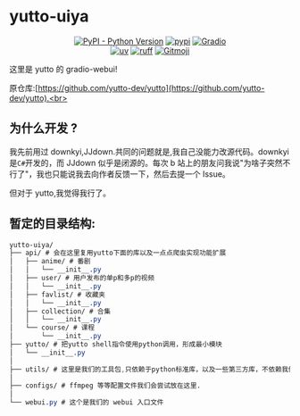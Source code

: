 # yutto-uiya

<p align="center">
   <a href="https://python.org/" target="_blank"><img alt="PyPI - Python Version" src="https://img.shields.io/pypi/pyversions/moelib?logo=python&style=flat-square"></a>
   <a href="https://pypi.org/project/moelib/" target="_blank"><img src="https://img.shields.io/pypi/v/moelib?style=flat-square" alt="pypi"></a>
    <a href="https://gradio.app/" target="_blank"><img alt="Gradio" src="https://img.shields.io/badge/Gradio-%20%F0%9F%92%BB-blue?style=flat-square"></a>
   <br/>
   <a href="https://github.com/astral-sh/uv"><img alt="uv" src="https://img.shields.io/endpoint?url=https://raw.githubusercontent.com/astral-sh/uv/main/assets/badge/v0.json&style=flat-square"></a>
   <a href="https://github.com/astral-sh/ruff"><img alt="ruff" src="https://img.shields.io/endpoint?url=https://raw.githubusercontent.com/astral-sh/ruff/main/assets/badge/v2.json&style=flat-square"></a>
   <a href="https://gitmoji.dev"><img alt="Gitmoji" src="https://img.shields.io/badge/gitmoji-%20😜%20😍-FFDD67?style=flat-square"></a>
   <br/>
</p>

这里是 yutto 的 gradio-webui!<br>

原仓库:[https://github.com/yutto-dev/yutto](https://github.com/yutto-dev/yutto).<br>

## 为什么开发 ?​

我先前用过 downkyi,JJdown.共同的问题就是,我自己没能力改源代码。downkyi 是`C#`开发的，而 JJdown 似乎是闭源的。每次 b 站上的朋友问我说"为啥子突然不行了"，我也只能说我去向作者反馈一下，然后去提一个 Issue。<br>

但对于 yutto,我觉得我行了。<br>

## 暂定的目录结构:

```css
yutto-uiya/
├── api/ # 会在这里复用yutto下面的库以及一点点爬虫实现功能扩展
│   ├── anime/ # 番剧
│   │   └── __init__.py
│   ├── user/ # 用户发布的单p和多p的视频
│   │   └── __init__.py
│   ├── favlist/ # 收藏夹
│   │   └── __init__.py
│   ├── collection/ # 合集
│   │   └── __init__.py
│   └── course/ # 课程
│       └── __init__.py
├── yutto/ # 把yutto shell指令使用python调用，形成最小模块
│   └── __init__.py
│
├── utils/ # 这里是我们的工具包,只依赖于python标准库，以及一些第三方库，不依赖我们自己写的代码
│
├── configs/ # ffmpeg 等等配置文件我们会尝试放在这里.
│
└── webui.py # 这个是我们的 webui 入口文件
```
